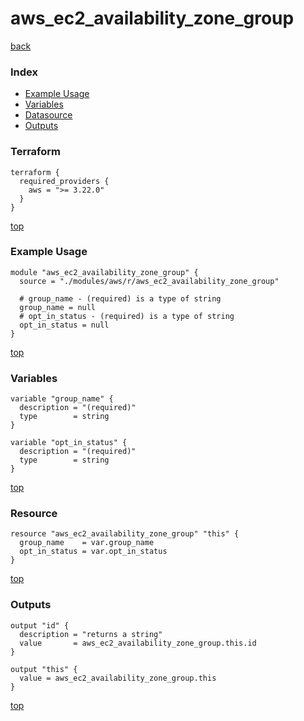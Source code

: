 # aws_ec2_availability_zone_group

[back](../aws.md)

### Index

- [Example Usage](#example-usage)
- [Variables](#variables)
- [Datasource](#datasource)
- [Outputs](#outputs)

### Terraform

```hcl
terraform {
  required_providers {
    aws = ">= 3.22.0"
  }
}
```

[top](#index)

### Example Usage

```hcl
module "aws_ec2_availability_zone_group" {
  source = "./modules/aws/r/aws_ec2_availability_zone_group"

  # group_name - (required) is a type of string
  group_name = null
  # opt_in_status - (required) is a type of string
  opt_in_status = null
}
```

[top](#index)

### Variables

```hcl
variable "group_name" {
  description = "(required)"
  type        = string
}

variable "opt_in_status" {
  description = "(required)"
  type        = string
}
```

[top](#index)

### Resource

```hcl
resource "aws_ec2_availability_zone_group" "this" {
  group_name    = var.group_name
  opt_in_status = var.opt_in_status
}
```

[top](#index)

### Outputs

```hcl
output "id" {
  description = "returns a string"
  value       = aws_ec2_availability_zone_group.this.id
}

output "this" {
  value = aws_ec2_availability_zone_group.this
}
```

[top](#index)